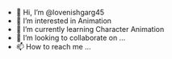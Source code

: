 - 👋 Hi, I’m @lovenishgarg45
- 👀 I’m interested in Animation
- 🌱 I’m currently learning Character Animation
- 💞️ I’m looking to collaborate on ...
- 📫 How to reach me ...

<!---
lovenishgarg45/lovenishgarg45 is a ✨ special ✨ repository because its `README.md` (this file) appears on your GitHub profile.
You can click the Preview link to take a look at your changes.
--->
